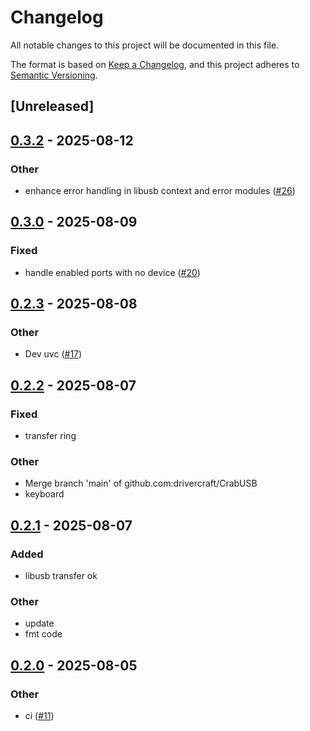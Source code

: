 # Changelog

All notable changes to this project will be documented in this file.

The format is based on [Keep a Changelog](https://keepachangelog.com/en/1.0.0/),
and this project adheres to [Semantic Versioning](https://semver.org/spec/v2.0.0.html).

## [Unreleased]

## [0.3.2](https://github.com/drivercraft/CrabUSB/compare/crab-usb-v0.3.1...crab-usb-v0.3.2) - 2025-08-12

### Other

- enhance error handling in libusb context and error modules ([#26](https://github.com/drivercraft/CrabUSB/pull/26))

## [0.3.0](https://github.com/drivercraft/CrabUSB/compare/crab-usb-v0.2.3...crab-usb-v0.3.0) - 2025-08-09

### Fixed

- handle enabled ports with no device ([#20](https://github.com/drivercraft/CrabUSB/pull/20))

## [0.2.3](https://github.com/drivercraft/CrabUSB/compare/crab-usb-v0.2.2...crab-usb-v0.2.3) - 2025-08-08

### Other

- Dev uvc ([#17](https://github.com/drivercraft/CrabUSB/pull/17))

## [0.2.2](https://github.com/drivercraft/CrabUSB/compare/crab-usb-v0.2.1...crab-usb-v0.2.2) - 2025-08-07

### Fixed

- transfer ring

### Other

- Merge branch 'main' of github.com:drivercraft/CrabUSB
- keyboard

## [0.2.1](https://github.com/drivercraft/CrabUSB/compare/crab-usb-v0.2.0...crab-usb-v0.2.1) - 2025-08-07

### Added

- libusb transfer ok

### Other

- update
- fmt code

## [0.2.0](https://github.com/drivercraft/CrabUSB/compare/crab-usb-v0.1.3...crab-usb-v0.2.0) - 2025-08-05

### Other

- ci ([#11](https://github.com/drivercraft/CrabUSB/pull/11))
